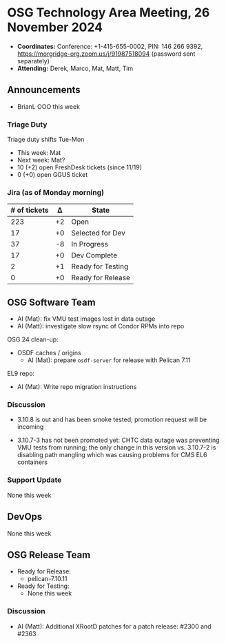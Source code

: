 # OSG Technology Area Meeting, 26 November 2024

-   **Coordinates:** Conference: +1-415-655-0002, PIN: 146 266 9392,
    <https://morgridge-org.zoom.us/j/91987518094> (password sent separately)
-   **Attending:** Derek, Marco, Mat, Matt, Tim

## Announcements

-   BrianL OOO this week

### Triage Duty

Triage duty shifts Tue-Mon

-   This week: Mat
-   Next week: Mat?
-   10 (+2) open FreshDesk tickets (since 11/19)
-   0 (+0) open GGUS ticket

### Jira (as of Monday morning)

| # of tickets | &Delta; | State             |
|--------------|---------|-------------------|
| 223          | +2      | Open              |
| 17           | +0      | Selected for Dev  |
| 37           | -8      | In Progress       |
| 17           | +0      | Dev Complete      |
| 2            | +1      | Ready for Testing |
| 0            | +0      | Ready for Release |

## OSG Software Team

-   AI (Mat): fix VMU test images lost in data outage
-   AI (Matt): investigate slow rsync of Condor RPMs into repo

OSG 24 clean-up:
-   OSDF caches / origins
    - AI (Mat): prepare `osdf-server` for release with Pelican 7.11

EL9 repo:
-   AI (Mat): Write repo migration instructions
    

### Discussion

-   3.10.8 is out and has been smoke tested; promotion request will be incoming

-   3.10.7-3 has not been promoted yet: CHTC data outage was preventing VMU tests from running;
    the only change in this version vs. 3.10.7-2 is disabling path mangling which was causing problems for CMS
    EL6 containers

### Support Update

None this week

## DevOps

None this week

## OSG Release Team

-   Ready for Release:
    - pelican-7.10.11
-   Ready for Testing:
    - None this week

### Discussion

-   AI (Matt): Additional XRootD patches for a patch release: #2300 and #2363
